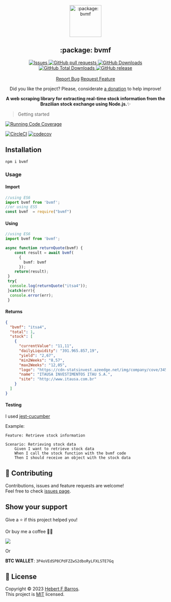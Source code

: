 <p align="center">
 <img width="100px" src="https://raw.githubusercontent.com/hebertcisco/node-bvmf/main/.github/images/favicon512x512-bvmf.png" align="center" alt=":package: bvmf" />
 <h2 align="center">:package: bvmf</h2>
 <p align="center"A web scraping library for extracting real-time stock information from the Brazilian stock exchange using Node.js.</p>
</p>

  <p align="center">
 <a href="https://github.com/hebertcisco/node-bvmf/issues">
      <img alt="Issues" src="https://img.shields.io/github/issues/hebertcisco/node-bvmf?style=flat&color=336791" />
    </a>
    <a href="https://github.com/hebertcisco/node-bvmf/pulls">
      <img alt="GitHub pull requests" src="https://img.shields.io/github/issues-pr/hebertcisco/node-bvmf?style=flat&color=336791" />
    </a>
     <a href="https://github.com/hebertcisco/node-bvmf">
      <img alt="GitHub Downloads" src="https://img.shields.io/npm/dw/bvmf?style=flat&color=336791" />
    </a>
    <a href="https://github.com/hebertcisco/node-bvmf">
      <img alt="GitHub Total Downloads" src="https://img.shields.io/npm/dt/bvmf?color=336791&label=Total%20downloads" />
    </a>
    <a href="https://github.com/hebertcisco/node-bvmf">
      <img alt="GitHub release" src="https://img.shields.io/github/release/hebertcisco/node-bvmf.svg" />
    </a>
    <br />
    <br />
  <a href="https://github.com/hebertcisco/node-bvmf/issues/new/choose">Report Bug</a>
  <a href="https://github.com/hebertcisco/node-bvmf/issues/new/choose">Request Feature</a>
  </p>

<p align="center">Did you like the project? Please, considerate <a href="https://www.buymeacoffee.com/hebertcisco">a donation</a> to help improve!</p>

<p align="center"><strong>A web scraping library for extracting real-time stock information from the Brazilian stock exchange using Node.js.</strong>✨</p>

> Getting started

[![Running Code Coverage](https://github.com/hebertcisco/node-bvmf/actions/workflows/coverage.yml/badge.svg)](https://github.com/hebertcisco/node-bvmf/actions/workflows/coverage.yml)

[![CircleCI](https://dl.circleci.com/status-badge/img/gh/hebertcisco/node-bvmf/tree/main.svg?style=svg)](https://dl.circleci.com/status-badge/redirect/gh/hebertcisco/node-bvmf/tree/main) [![codecov](https://codecov.io/gh/hebertcisco/node-bvmf/branch/main/graph/badge.svg?token=SLBRQS3CWJ)](https://codecov.io/gh/hebertcisco/node-bvmf)

## Installation

```bash
npm i bvmf
```

### Usage

#### Import

```ts
//using ES6
import bvmf from 'bvmf';
//or using ES5
const bvmf  = require("bvmf")
```

#### Using

```ts
//using ES6
import bvmf from 'bvmf';

async function returnQuote(bvmf) {
    const result = await bvmf(
      {
        bvmf: bvmf
      });
    return(result);
 }
 try{
  console.log(returnQuote("itsa4"));
 }catch(err){
  console.error(err);
 }
```

#### Returns

```json
{
  "bvmf": "itsa4",
  "total": 1,
  "stock": [
    {
      "currentValue": "11,11",
      "dailyLiquidity": "391.965.857,19",
      "yield": "2,67",
      "min2Weeks": "8,57",
      "max2Weeks": "12,05",
      "logo": "https://cdn-statsinvest.azeedge.net/img/company/cove/345.jpg",
      "name": "ITAUSA INVESTIMENTOS ITAU S.A.",
      "site": "http://www.itausa.com.br"
    }
  ]
}
```

#### Testing

I used  [jest-cucumber](https://github.com/bencompton/jest-cucumber)

Example:

```feature
Feature: Retrieve stock information

Scenario: Retrieving stock data
    Given I want to retrieve stock data
    When I call the stock function with the bvmf code
    Then I should receive an object with the stock data
```

## 🤝 Contributing

Contributions, issues and feature requests are welcome!<br />Feel free to check [issues page](issues).

## Show your support

Give a ⭐️ if this project helped you!

Or buy me a coffee 🙌🏾

<a href="https://www.buymeacoffee.com/hebertcisco">
    <img src="https://img.buymeacoffee.com/button-api/?text=Buy me a coffee&emoji=&slug=hebertcisco&button_colour=FFDD00&font_colour=000000&font_family=Inter&outline_colour=000000&coffee_colour=ffffff" />
</a>

Or

**BTC WALLET**: `3P4oVEdSP8CPdFZZwS2dboRyLFXLSTE7Gq`

## 📝 License

Copyright © 2023 [Hebert F Barros](https://github.com/hebertcisco).<br />
This project is [MIT](LICENSE) licensed.
